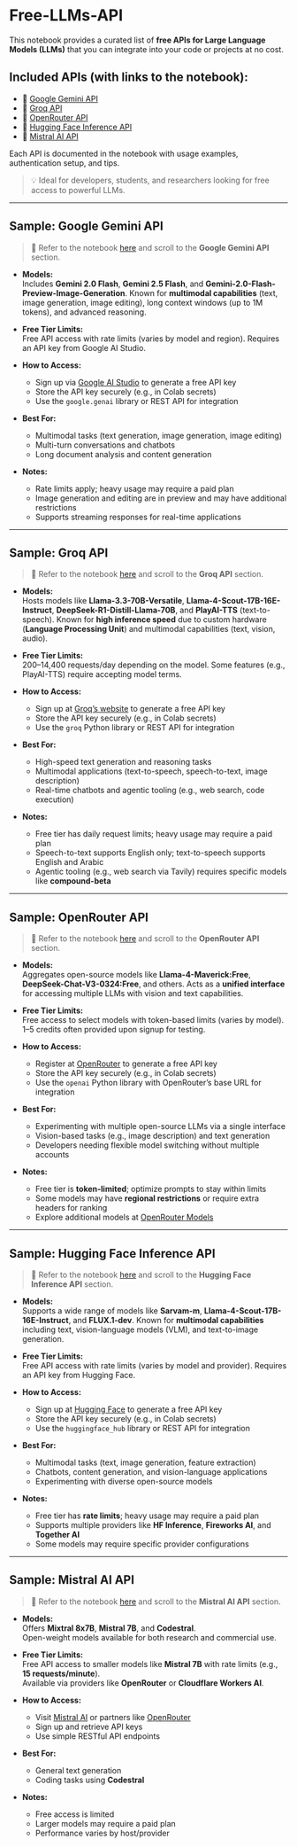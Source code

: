 # Free-LLMs-API

This notebook provides a curated list of **free APIs for Large Language Models (LLMs)** that you can integrate into your code or projects at no cost.

## Included APIs (with links to the notebook):

- 🔷 [Google Gemini API](https://github.com/abdullahyasser0/Free-LLMS-api/blob/main/Gemeni_API_.ipynb)
- 🔷 [Groq API](https://github.com/abdullahyasser0/Free-LLMS-api/blob/main/groq_api.ipynb)
- 🔷 [OpenRouter API](https://github.com/abdullahyasser0/Free-LLMS-api/blob/main/OpenRouter_API.ipynb)
- 🔷 [Hugging Face Inference API](https://github.com/abdullahyasser0/Free-LLMS-api/blob/main/Hugging_Face_Inference_API_.ipynb)
- 🔷 [Mistral AI API](https://github.com/abdullahyasser0/Free-LLMS-api/blob/main/Mistral_AI_API_.ipynb)

Each API is documented in the notebook with usage examples, authentication setup, and tips.

> 💡 Ideal for developers, students, and researchers looking for free access to powerful LLMs.

---

## Sample: Google Gemini API

> 📍 Refer to the notebook [here](https://github.com/abdullahyasser0/Free-LLMS-api/blob/main/Gemeni_API_.ipynb) and scroll to the **Google Gemini API** section.

- **Models:**  
  Includes **Gemini 2.0 Flash**, **Gemini 2.5 Flash**, and **Gemini-2.0-Flash-Preview-Image-Generation**. Known for **multimodal capabilities** (text, image generation, image editing), long context windows (up to 1M tokens), and advanced reasoning.

- **Free Tier Limits:**  
  Free API access with rate limits (varies by model and region). Requires an API key from Google AI Studio.

- **How to Access:**  
  - Sign up via [Google AI Studio](https://aistudio.google.com/prompts/new_chat) to generate a free API key  
  - Store the API key securely (e.g., in Colab secrets)  
  - Use the `google.genai` library or REST API for integration  

- **Best For:**  
  - Multimodal tasks (text generation, image generation, image editing)  
  - Multi-turn conversations and chatbots  
  - Long document analysis and content generation  

- **Notes:**  
  - Rate limits apply; heavy usage may require a paid plan  
  - Image generation and editing are in preview and may have additional restrictions  
  - Supports streaming responses for real-time applications  


---

## Sample: Groq API

> 📍 Refer to the notebook [here](https://github.com/abdullahyasser0/Free-LLMS-api/blob/main/groq_api.ipynb) and scroll to the **Groq API** section.

- **Models:**  
  Hosts models like **Llama-3.3-70B-Versatile**, **Llama-4-Scout-17B-16E-Instruct**, **DeepSeek-R1-Distill-Llama-70B**, and **PlayAI-TTS** (text-to-speech). Known for **high inference speed** due to custom hardware (**Language Processing Unit**) and multimodal capabilities (text, vision, audio).

- **Free Tier Limits:**  
  200–14,400 requests/day depending on the model. Some features (e.g., PlayAI-TTS) require accepting model terms.

- **How to Access:**  
  - Sign up at [Groq’s website](https://console.groq.com/keys) to generate a free API key  
  - Store the API key securely (e.g., in Colab secrets)  
  - Use the `groq` Python library or REST API for integration  

- **Best For:**  
  - High-speed text generation and reasoning tasks  
  - Multimodal applications (text-to-speech, speech-to-text, image description)  
  - Real-time chatbots and agentic tooling (e.g., web search, code execution)  

- **Notes:**  
  - Free tier has daily request limits; heavy usage may require a paid plan  
  - Speech-to-text supports English only; text-to-speech supports English and Arabic  
  - Agentic tooling (e.g., web search via Tavily) requires specific models like **compound-beta**  

---

## Sample: OpenRouter API

> 📍 Refer to the notebook [here](https://github.com/abdullahyasser0/Free-LLMS-api/blob/main/OpenRouter_API.ipynb) and scroll to the **OpenRouter API** section.

- **Models:**  
  Aggregates open-source models like **Llama-4-Maverick:Free**, **DeepSeek-Chat-V3-0324:Free**, and others. Acts as a **unified interface** for accessing multiple LLMs with vision and text capabilities.

- **Free Tier Limits:**  
  Free access to select models with token-based limits (varies by model). $1–$5 credits often provided upon signup for testing.

- **How to Access:**  
  - Register at [OpenRouter](https://openrouter.ai/settings/keys) to generate a free API key  
  - Store the API key securely (e.g., in Colab secrets)  
  - Use the `openai` Python library with OpenRouter’s base URL for integration  

- **Best For:**  
  - Experimenting with multiple open-source LLMs via a single interface  
  - Vision-based tasks (e.g., image description) and text generation  
  - Developers needing flexible model switching without multiple accounts  

- **Notes:**  
  - Free tier is **token-limited**; optimize prompts to stay within limits  
  - Some models may have **regional restrictions** or require extra headers for ranking  
  - Explore additional models at [OpenRouter Models](https://openrouter.ai/models)  

---


## Sample: Hugging Face Inference API

> 📍 Refer to the notebook [here](https://github.com/abdullahyasser0/Free-LLMS-api/blob/main/Hugging_Face_Inference_API_.ipynb) and scroll to the **Hugging Face Inference API** section.

- **Models:**  
  Supports a wide range of models like **Sarvam-m**, **Llama-4-Scout-17B-16E-Instruct**, and **FLUX.1-dev**. Known for **multimodal capabilities** including text, vision-language models (VLM), and text-to-image generation.

- **Free Tier Limits:**  
  Free API access with rate limits (varies by model and provider). Requires an API key from Hugging Face.

- **How to Access:**  
  - Sign up at [Hugging Face](https://huggingface.co/settings/tokens) to generate a free API key  
  - Store the API key securely (e.g., in Colab secrets)  
  - Use the `huggingface_hub` library or REST API for integration  

- **Best For:**  
  - Multimodal tasks (text, image generation, feature extraction)  
  - Chatbots, content generation, and vision-language applications  
  - Experimenting with diverse open-source models  

- **Notes:**  
  - Free tier has **rate limits**; heavy usage may require a paid plan  
  - Supports multiple providers like **HF Inference**, **Fireworks AI**, and **Together AI**  
  - Some models may require specific provider configurations  

---

## Sample: Mistral AI API

> 📍 Refer to the notebook [here](https://github.com/abdullahyasser0/Free-LLMS-api/blob/main/Mistral_AI_API_.ipynb) and scroll to the **Mistral AI API** section.

- **Models:**  
  Offers **Mixtral 8x7B**, **Mistral 7B**, and **Codestral**.  
  Open-weight models available for both research and commercial use.

- **Free Tier Limits:**  
  Free API access to smaller models like **Mistral 7B** with rate limits (e.g., **15 requests/minute**).  
  Available via providers like **OpenRouter** or **Cloudflare Workers AI**.

- **How to Access:**  
  - Visit [Mistral AI](https://mistral.ai) or partners like [OpenRouter](https://openrouter.ai/)  
  - Sign up and retrieve API keys  
  - Use simple RESTful API endpoints

- **Best For:**  
  - General text generation  
  - Coding tasks using **Codestral**

- **Notes:**  
  - Free access is limited  
  - Larger models may require a paid plan  
  - Performance varies by host/provider
